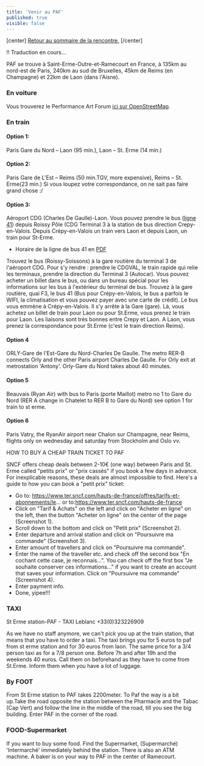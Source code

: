 ```yaml
---
title: 'Venir au PAF'
published: true
visible: false
---
```


[center]
[Retour au sommaire de la rencontre.](/rencontre-ffdn-2020?classes=btn,btn-primary) 
[/center]

!! Traduction en cours…

PAF se trouve à Saint-Erme-Outre-et-Ramecourt en France, à 135km au nord-est de Paris, 240km au sud de Bruxelles, 45km de Reims (en Champagne) et 22km de Laon (dans l'Aisne).

### En voiture

Vous trouverez le Performance Art Forum [ici sur OpenStreetMap](https://www.openstreetmap.org/node/4346871489).

### En train


#### Option 1: 

Paris Gare du Nord – Laon (95 min.), Laon – St. Erme (14 min.)

#### Option 2: 

Paris Gare de L'Est – Reims (50 min.TGV, more expensive), Reims – St. Erme(23 min.) Si vous loupez votre correspondance, on ne sait pas faire grand chose :/

#### Option 3: 

Aéroport CDG (Charles De Gaulle)-Laon. Vous pouvez prendre le bus ([ligne 41](https://www.oise-mobilite.fr/fr/horaires-de-ligne/6/RouteSchedules/searchlines?PartnerId=0&KeywordsLine=41+CREPY+ROISSY&LineId=101723)) depuis Roissy Pôle (CDG Terminal 3 à la station de bus direction Crepy-en-Valois. Depuis Crépy-en-Valois un train vers Laon et depuis Laon, un train pour St-Erme.

* Horaire de la ligne de bus 41 en [PDF](https://www.oise-mobilite.fr/ftp/documents_SNCF/41-ligne-crepy-roissy-a-partir-du-30-03-20.pdf)

Trouvez le bus (Roissy-Soissons) à la gare routière du terminal 3 de l'aéroport CDG. Pour s'y rendre : prendre le CDGVAL, le train rapide qui relie les terminaux, prendre la direction du Terminal 3 (Autocar). Vous pouvez acheter un billet dans le bus, ou dans un bureau spécial pour les informations sur les bus à l'extérieur du terminal de bus. Trouvez à la gare routière, quai F3, le bus 41 (Bus pour Crépy-en-Valois, le bus a parfois le WIFI, la climatisation et vous pouvez payer avec une carte de crédit). Le bus vous emmène à Crépy-en-Valois. Il s'y arrête à la Gare (gare). Là, vous achetez un billet de train pour Laon ou pour St.Erme, vous prenez le train pour Laon. Les liaisons sont très bonnes entre Crepy et Laon. A Laon, vous prenez la correspondance pour St.Erme (c'est le train direction Reims).

#### Option 4 

ORLY-Gare de l'Est-Gare du Nord-Charles De Gaulle. The metro RER-B connects Orly and the other Paris airport Charles De Gaulle. For Orly exit at metrostation 'Antony'. Orly-Gare du Nord takes about 40 minutes.

#### Option 5 

Beauvais (Ryan Air) with bus to Paris (porte Maillot) metro no 1 to Gare du Nord (RER A change in Chatelet to RER B to Gare du Nord) see option 1 for train to st erme.

#### Option 6 

Paris Vatry, the RyanAir airport near Chalon sur Champagne, near Reims, flights only on wednesday and saturday from Stockholm and Oslo vv.

HOW TO BUY A CHEAP TRAIN TICKET TO PAF

SNCF offers cheap deals between 2-10€ (one way) between Paris and St. Erme called "petits prix" or "prix cassés" if you book a few days in advance. For inexplicable reasons, these deals are almost impossible to find. Here's a guide to how you can book a "petit prix" ticket:

* Go to: https://www.ter.sncf.com/hauts-de-france/offres/tarifs-et-abonnements/le...
or to:https://www.ter.sncf.com/hauts-de-france
* Click on "Tarif & Achats" on the left and click on "Acheter en ligne" on the left, then the button "Acheter on ligne" on the center of the page (Screenshot 1).
* Scroll down to the bottom and click on "Petit prix" (Screenshot 2).
* Enter departure and arrival station and click on "Poursuivre ma commande" (Screenshot 3).
* Enter amount of travellers and click on "Poursuivre ma commande".
* Enter the name of the traveller etc. and check off the second box "En cochant cette case, je reconnais...". You can check off the first box "Je souhaite conserver ces informations..." if you want to create an account that saves your information.
Click on "Poursuivre ma commande" (Screenshot 4).
* Enter payment info.
* Done, yipee!!!

### TAXI

St Erme station-PAF - TAXI Leblanc +33(0)323226909

As we have no staff anymore, we can't pick you up at the train station, that means that you have to order a taxi.
The taxi brings you for 5 euros to paf from st erme station and for 30 euros from laon. The same price for a 3/4 person taxi as for a 7/8 person one. Before 7h and after 19h and the weekends 40 euros.
Call them on beforehand as they have to come from St.Erme.
Inform them when you have a lot of luggage.


### By FOOT
From St Erme station to PAF takes 2200meter. To Paf the way is a bit up.Take the road opposite the station between the Pharmacie and the Tabac (Cap Vert) and follow the line in the middle of the road, till you see the big building. Enter PAF in the corner of the road.


### FOOD-Supermarket
If you want to buy some food. Find the Supermarket, (Supermarché) 'Intermarché' immediately behind the station. There is also an ATM machine. A baker is on your way to PAF in the center of Ramecourt.
